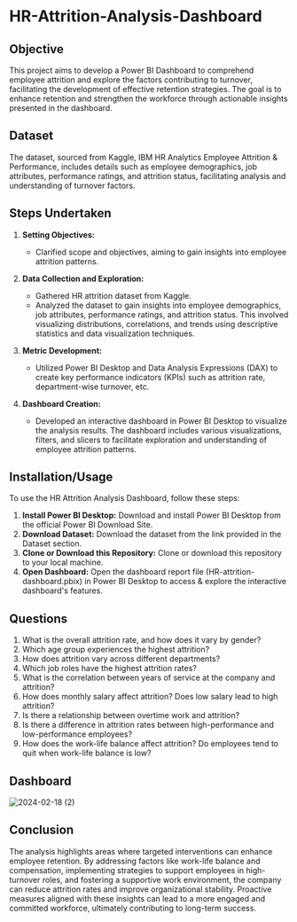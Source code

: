 # HR-Attrition-Analysis-Dashboard


## Objective

This project aims to develop a Power BI Dashboard to comprehend employee attrition and explore the factors contributing to turnover, facilitating the development of effective retention strategies. The goal is to enhance retention and strengthen the workforce through actionable insights presented in the dashboard.

## Dataset

The dataset, sourced from Kaggle, IBM HR Analytics Employee Attrition & Performance, includes details such as employee demographics, job attributes, performance ratings, and attrition status, facilitating analysis and understanding of turnover factors.

## Steps Undertaken

1. **Setting Objectives:**
   - Clarified scope and objectives, aiming to gain insights into employee attrition patterns.

2. **Data Collection and Exploration:**
   - Gathered HR attrition dataset from Kaggle.
   - Analyzed the dataset to gain insights into employee demographics, job attributes, performance ratings, and attrition status. This involved visualizing distributions, correlations, and trends using descriptive statistics and data visualization techniques.

3. **Metric Development:**
   - Utilized Power BI Desktop and Data Analysis Expressions (DAX) to create key performance indicators (KPIs) such as attrition rate, department-wise turnover, etc.

4. **Dashboard Creation:**
   - Developed an interactive dashboard in Power BI Desktop to visualize the analysis results. The dashboard includes various visualizations, filters, and slicers to facilitate exploration and understanding of employee attrition patterns.


## Installation/Usage

To use the HR Attrition Analysis Dashboard, follow these steps:

1. **Install Power BI Desktop:** Download and install Power BI Desktop from the official Power BI Download Site.
2. **Download Dataset:** Download the dataset from the link provided in the Dataset section.
3. **Clone or Download this Repository:** Clone or download this repository to your local machine.
4. **Open Dashboard:** Open the dashboard report file (HR-attrition-dashboard.pbix) in Power BI Desktop to access & explore the interactive dashboard's features.

## Questions

1. What is the overall attrition rate, and how does it vary by gender?
2. Which age group experiences the highest attrition?
3. How does attrition vary across different departments?
4. Which job roles have the highest attrition rates?
5. What is the correlation between years of service at the company and attrition?
6. How does monthly salary affect attrition? Does low salary lead to high attrition?
7. Is there a relationship between overtime work and attrition?
8. Is there a difference in attrition rates between high-performance and low-performance employees?
9. How does the work-life balance affect attrition? Do employees tend to quit when work-life balance is low?

## Dashboard

![2024-02-18 (2)](https://github.com/SanyaGubrani/HR-Attrition-Analysis-Dashboard/assets/127206660/0774c18f-4711-4728-97b5-3e3de95024d9)

## Conclusion

The analysis highlights areas where targeted interventions can enhance employee retention. By addressing factors like work-life balance and compensation, implementing strategies to support employees in high-turnover roles, and fostering a supportive work environment, the company can reduce attrition rates and improve organizational stability. Proactive measures aligned with these insights can lead to a more engaged and committed workforce, ultimately contributing to long-term success.
